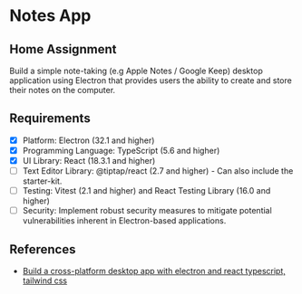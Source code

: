 # Notes App

## Home Assignment

Build a simple note-taking (e.g Apple Notes / Google Keep) desktop application
using Electron that provides users the ability to create and store their notes on the
computer.

## Requirements

- [x] Platform: Electron (32.1 and higher)
- [x] Programming Language: TypeScript (5.6 and higher)
- [x] UI Library: React (18.3.1 and higher)
- [ ] Text Editor Library: @tiptap/react (2.7 and higher) - Can also include the starter-kit.
- [ ] Testing: Vitest (2.1 and higher) and React Testing Library (16.0 and higher)
- [ ] Security: Implement robust security measures to mitigate potential vulnerabilities inherent in Electron-based applications.

## References

- [Build a cross-platform desktop app with electron and react typescript, tailwind css](https://dev.to/phamquyetthang/build-a-cross-platform-desktop-app-with-electron-and-react-typescript-tailwind-css-39k0)
